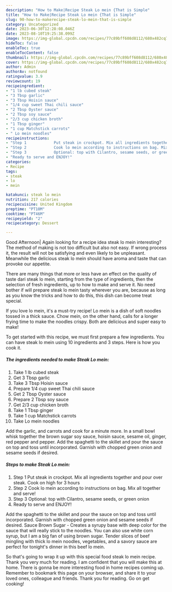 ```yaml
---
description: "How to Make|Recipe Steak Lo mein {That is Simple"
title: "How to Make|Recipe Steak Lo mein {That is Simple"
slug: 90-how-to-makerecipe-steak-lo-mein-that-is-simple
category: Uncategorized
date: 2023-06-30T12:28:08.046Z
date: 2023-08-10T19:25:38.099Z
image: https://img-global.cpcdn.com/recipes/77c89bff608d8112/680x482cq70/steak-lo-mein-recipe-main-photo.jpg
hideToc: false
enableToc: true
enableTocContent: false
thumbnail: https://img-global.cpcdn.com/recipes/77c89bff608d8112/680x482cq70/steak-lo-mein-recipe-main-photo.jpg
cover: https://img-global.cpcdn.com/recipes/77c89bff608d8112/680x482cq70/steak-lo-mein-recipe-main-photo.jpg
author: Admin
authorAv: notfound
ratingvalue: 3.9
reviewcount: 19
recipeingredient:
- "1 lb cubed steak"
- "3 Tbsp garlic"
- "3 Tbsp Hoisin sauce"
- "1/4 cup sweet Thai chili sauce"
- "2 Tbsp Oyster sauce"
- "2 Tbsp soy sauce"
- "2/3 cup chicken broth"
- "1 Tbsp ginger"
- "1 cup Matchstick carrots"
- " Lo mein noodles"
recipeinstructions:
- "Step 1            Put steak in crockpot. Mix all ingredients together and pour over steak. Cook on high for 3 hours"
- "Step 2            Cook lo mein according to instructions on bag. Mix all together and serve!"
- "Step 3            Optional: top with Cilantro, sesame seeds, or green onion"
- "Ready to serve and ENJOY!"
categories:
- Recipe
tags:
- steak
- lo
- mein

katakunci: steak lo mein 
nutrition: 217 calories
recipecuisine: United Kingdom
preptime: "PT10M"
cooktime: "PT46M"
recipeyield: "2"
recipecategory: Dessert

---
```



Good Afternoon| Again looking for a recipe idea steak lo mein interesting? The method of making is not too difficult but also not easy. If wrong process it, the result will not be satisfying and even likely to be unpleasant. Meanwhile the delicious steak lo mein should have aroma and taste that can provoke our appetite.






There are many things that more or less have an effect on the quality of taste dari steak lo mein, starting from the type of ingredients, then the selection of fresh ingredients, up to how to make and serve it. No need bother if will prepare steak lo mein tasty wherever you are, because as long as you know the tricks and how to do this, this dish can become treat  special.


If you love lo mein, it&#39;s a must-try recipe! Lo mein is a dish of soft noodles tossed in a thick sauce. Chow mein, on the other hand, calls for a longer frying time to make the noodles crispy. Both are delicious and super easy to make!


To get started with this recipe, we must first prepare a few ingredients. You can have steak lo mein using 10 ingredients and 3 steps. Here is how you cook it.

<!--inarticleads1-->

##### The ingredients needed to make Steak Lo mein:

1. Take 1 lb cubed steak
1. Get 3 Tbsp garlic
1. Take 3 Tbsp Hoisin sauce
1. Prepare 1/4 cup sweet Thai chili sauce
1. Get 2 Tbsp Oyster sauce
1. Prepare 2 Tbsp soy sauce
1. Get 2/3 cup chicken broth
1. Take 1 Tbsp ginger
1. Take 1 cup Matchstick carrots
1. Take  Lo mein noodles


Add the garlic, and carrots and cook for a minute more. In a small bowl whisk together the brown sugar soy sauce, hoisin sauce, sesame oil, ginger, red pepper and pepper. Add the spaghetti to the skillet and pour the sauce on top and toss until incorporated. Garnish with chopped green onion and sesame seeds if desired. 

<!--inarticleads2-->

##### Steps to make Steak Lo mein:

1. Step 1            Put steak in crockpot. Mix all ingredients together and pour over steak. Cook on high for 3 hours
1. Step 2            Cook lo mein according to instructions on bag. Mix all together and serve!
1. Step 3            Optional: top with Cilantro, sesame seeds, or green onion
1. Ready to serve and ENJOY!

Add the spaghetti to the skillet and pour the sauce on top and toss until incorporated. Garnish with chopped green onion and sesame seeds if desired. Sauce Brown Sugar - Creates a syrupy base with deep color for the sauce that will really stick to the noodles. You can also use white corn syrup, but I am a big fan of using brown sugar. Tender slices of beef mingling with thick lo mein noodles, vegetables, and a savory sauce are perfect for tonight&#39;s dinner in this beef lo mein. 

So that's going to wrap it up with this special food steak lo mein recipe. Thank you very much for reading. I am confident that you will make this at home. There is gonna be more interesting food in home recipes coming up. Remember to bookmark this page on your browser, and share it to your loved ones, colleague and friends. Thank you for reading. Go on get cooking!
